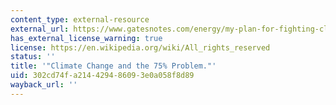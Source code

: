 ```yaml
---
content_type: external-resource
external_url: https://www.gatesnotes.com/energy/my-plan-for-fighting-climate-change
has_external_license_warning: true
license: https://en.wikipedia.org/wiki/All_rights_reserved
status: ''
title: '"Climate Change and the 75% Problem."'
uid: 302cd74f-a214-4294-8609-3e0a058f8d89
wayback_url: ''
---
```

